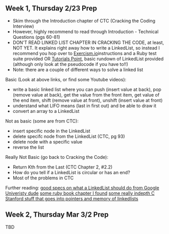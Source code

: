 ## Week 1, Thursday 2/23 Prep

- Skim through the Introduction chapter of CTC (Cracking the Coding Interview)
- However, highly recommend to read through Introduction - Technical Questions (pgs 60-81)
- DON'T READ LINKED LIST CHAPTER IN CRACKING THE CODE, at least, NOT YET.  It explains right away how to write a LinkedList, so instead I recommend you hop over to [Exercism.io](http://exercism.io/exercises/ruby/simple-linked-list/readme)instructions and a Ruby test suite provided OR [Tutorials Point](https://www.tutorialspoint.com/data_structures_algorithms/linked_lists_algorithm.htm), basic rundown of LinkedList provided (although only look at the pseudocode if you have to!!)
- Note: there are a couple of different ways to solve a linked list


Basic (Look at above links, or find some Youtube videos):
- write a basic linked list where you can push (insert value at back), pop (remove value at back), get the value from the front item, get value of the end item, shift (remove value at front), unshift (insert value at front)
- understand what LIFO means (last in first out) and be able to draw it
- convert an array to a LinkedList

Not as basic (some are from CTC):
- insert specific node in the LinkedList
- delete specifc node from the LinkedList (CTC, pg 93)
- delete node with a specific value
- reverse the list


Really Not Basic (go back to Cracking the Code):
- Return Kth from the Last (CTC Chapter 2, #2.2)
- How do you tell if a LinkedList is circular or has an end?
- Most of the problems in CTC


Further reading:
[good specs on what a LinkedList should do from Google Univeristy dude](https://github.com/jwasham/google-interview-university#linked-lists)
[some ruby book chapter I found](http://www.brpreiss.com/books/opus8/html/page96.html)
[some really indepth C Stanford stuff that goes into pointers and memory of linkedlists](http://cslibrary.stanford.edu/103/LinkedListBasics.pdf)



## Week 2, Thursday Mar 3/2 Prep
TBD
